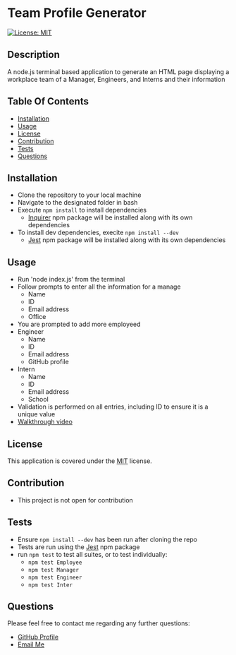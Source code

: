 # Team Profile Generator

[![License: MIT](https://img.shields.io/badge/License-MIT-yellow.svg)](https://opensource.org/licenses/MIT)

## Description

A node.js terminal based application to generate an HTML page displaying a workplace team of a Manager, Engineers, and Interns and their information

## Table Of Contents

- [Installation](#installation)
- [Usage](#usage)
- [License](#license)
- [Contribution](#contribution)
- [Tests](#tests)
- [Questions](#questions)

## Installation

- Clone the repository to your local machine
- Navigate to the designated folder in bash
- Execute `npm install` to install dependencies
  - [Inquirer](https://www.npmjs.com/package/inquirer) npm package will be installed along with its own dependencies
- To install dev dependencies, execite `npm install --dev`
  - [Jest](https://jestjs.io/) npm package will be installed along with its own dependencies

## Usage

- Run 'node index.js' from the terminal
- Follow prompts to enter all the information for a manage
  - Name
  - ID
  - Email address
  - Office
- You are prompted to add more employeed
- Engineer
  - Name
  - ID
  - Email address
  - GitHub profile
- Intern
  - Name
  - ID
  - Email address
  - School
- Validation is performed on all entries, including ID to ensure it is a unique value
- [Walkthrough video](https://drive.google.com/file/d/1SE1n86cY_G5SgpDftSIhKaz6b_giao7O/view?usp=sharing)

## License

This application is covered under the [MIT](https://opensource.org/licenses/MIT) license.

## Contribution

- This project is not open for contribution

## Tests

- Ensure `npm install --dev` has been run after cloning the repo
- Tests are run using the [Jest](https://jestjs.io/) npm package
- run `npm test` to test all suites, or to test individually:
  - `npm test Employee`
  - `npm test Manager`
  - `npm test Engineer`
  - `npm test Inter`

## Questions

Please feel free to contact me regarding any further questions:

- [GitHub Profile](https://github.com/PrimalOrb)
- [Email Me](mailto://primalorb@gmail.com)
